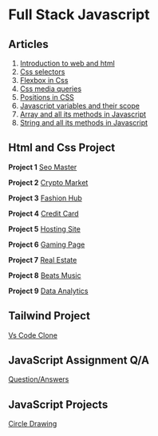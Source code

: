 # Full Stack Javascript

## Articles
1. [Introduction to web and html](https://ajaychauhan.hashnode.dev/introduction-to-web-and-html)
2. [Css selectors](https://ajaychauhan.hashnode.dev/css-selectors)
3. [Flexbox in Css](https://ajaychauhan.hashnode.dev/flexbox-in-css)
4. [Css media queries](https://ajaychauhan.hashnode.dev/css-media-queries)
5. [Positions in CSS](https://ajaychauhan.hashnode.dev/positions-in-css-1)
6. [Javascript variables and their scope](https://ajaychauhan.hashnode.dev/javascript-variable-and-their-scope)
7. [Array and all its methods in Javascript](https://ajaychauhan.hashnode.dev/array-and-all-its-methods-in-javascript)
8. [String and all its methods in Javascript](https://ajaychauhan.hashnode.dev/string-and-its-methods-in-javascript)


## Html and Css Project
**Project 1** 
[Seo Master](https://seo-masterr.netlify.app/)

**Project 2** 
[Crypto Market](https://kryptomarkett.netlify.app/)

**Project 3** 
[Fashion Hub](https://style-trending.netlify.app/)

**Project 4** 
[Credit Card](https://card-page-01.netlify.app/)

**Project 5** 
[Hosting Site](https://hosting-site-landing.netlify.app/)

**Project 6** 
[Gaming Page](https://gaming-pagee.netlify.app/)

**Project 7** 
[Real Estate](https://real-estate-page1.netlify.app/)

**Project 8** 
[Beats Music](https://beats-landing-page-01.netlify.app/)

**Project 9** 
[Data Analytics](https://data-analytics-page.netlify.app/)

## Tailwind Project

[Vs Code Clone](https://vscodecloneforlearning.netlify.app/)
## JavaScript Assignment Q/A

[Question/Answers](https://github.com/chauhanajay2801/FSJS-2.0/tree/master/Js%20Assignment)
## JavaScript Projects

[Circle Drawing](https://circleapp11.netlify.app/)

